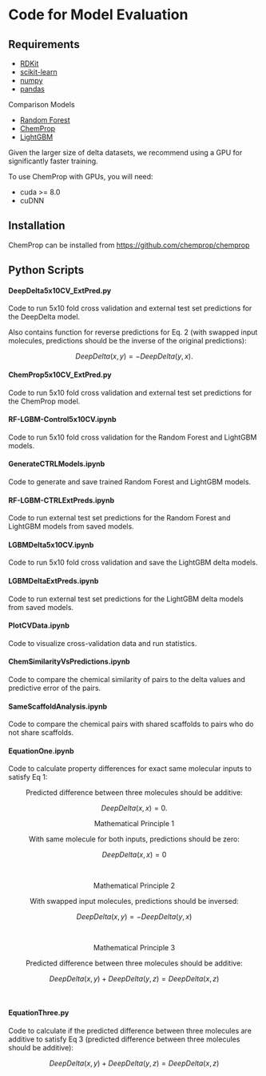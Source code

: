 # Code for Model Evaluation

## Requirements
* [RDKit](https://www.rdkit.org/docs/Install.html)
* [scikit-learn](https://scikit-learn.org/stable/)
* [numpy](https://numpy.org/)
* [pandas](https://github.com/pandas-dev/pandas)

Comparison Models
* [Random Forest](https://scikit-learn.org/stable/modules/generated/sklearn.ensemble.RandomForestRegressor.html)
* [ChemProp](https://github.com/chemprop/chemprop)
* [LightGBM](https://www.microsoft.com/en-us/research/project/lightgbm/)

Given the larger size of delta datasets, we recommend using a GPU for significantly faster training.

To use ChemProp with GPUs, you will need:
* cuda >= 8.0
* cuDNN


## Installation
ChemProp can be installed from https://github.com/chemprop/chemprop 

## Python Scripts

#### DeepDelta5x10CV_ExtPred.py
Code to run 5x10 fold cross validation and external test set predictions for the DeepDelta model. 

Also contains function for reverse predictions for Eq. 2 (with swapped input molecules, predictions should be the inverse of the original predictions):
```math
DeepDelta(x,y)= -DeepDelta(y,x).
```

#### ChemProp5x10CV_ExtPred.py
Code to run 5x10 fold cross validation and external test set predictions for the ChemProp model. 

#### RF-LGBM-Control5x10CV.ipynb
Code to run 5x10 fold cross validation for the Random Forest and LightGBM models. 

#### GenerateCTRLModels.ipynb
Code to generate and save trained Random Forest and LightGBM models.

#### RF-LGBM-CTRLExtPreds.ipynb
Code to run external test set predictions for the Random Forest and LightGBM models from saved models. 

#### LGBMDelta5x10CV.ipynb
Code to run 5x10 fold cross validation and save the LightGBM delta models. 

#### LGBMDeltaExtPreds.ipynb
Code to run external test set predictions for the LightGBM delta models from saved models. 

#### PlotCVData.ipynb
Code to visualize cross-validation data and run statistics. 

#### ChemSimilarityVsPredictions.ipynb
Code to compare the chemical similarity of pairs to the delta values and predictive error of the pairs. 

#### SameScaffoldAnalysis.ipynb
Code to compare the chemical pairs with shared scaffolds to pairs who do not share scaffolds. 

#### EquationOne.ipynb
Code to calculate property differences for exact same molecular inputs to satisfy Eq 1: 

<p align="center">
Predicted difference between three molecules should be additive:
</p>

```math
DeepDelta(x,x)= 0. 
```


<p align="center">
Mathematical Principle 1
</p>

<p align="center"> 
  With same molecule for both inputs, predictions should be zero:
</p>

```math
DeepDelta(x,x)= 0
```

<br />

<p align="center">
  Mathematical Principle 2
</p>

<p align="center">
With swapped input molecules, predictions should be inversed: 
</p>

```math
DeepDelta(x,y)= - DeepDelta(y,x) 
```

<br />

<p align="center">
  Mathematical Principle 3
</p>

<p align="center">
Predicted difference between three molecules should be additive:
 </p>
 
```math
DeepDelta(x,y) + DeepDelta(y,z)= DeepDelta(x,z)
```

<br />

#### EquationThree.py
Code to calculate if the predicted difference between three molecules are additive to satisfy Eq 3 (predicted difference between three molecules should be additive):
```math
DeepDelta(x,y) + DeepDelta(y,z)= DeepDelta(x,z)
```
